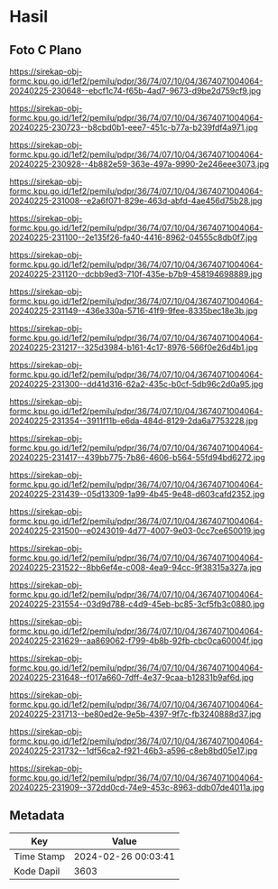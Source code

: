 # Hasil

## Foto C Plano

https://sirekap-obj-formc.kpu.go.id/1ef2/pemilu/pdpr/36/74/07/10/04/3674071004064-20240225-230648--ebcf1c74-f65b-4ad7-9673-d9be2d759cf9.jpg

https://sirekap-obj-formc.kpu.go.id/1ef2/pemilu/pdpr/36/74/07/10/04/3674071004064-20240225-230723--b8cbd0b1-eee7-451c-b77a-b239fdf4a971.jpg

https://sirekap-obj-formc.kpu.go.id/1ef2/pemilu/pdpr/36/74/07/10/04/3674071004064-20240225-230928--4b882e59-363e-497a-9990-2e246eee3073.jpg

https://sirekap-obj-formc.kpu.go.id/1ef2/pemilu/pdpr/36/74/07/10/04/3674071004064-20240225-231008--e2a6f071-829e-463d-abfd-4ae456d75b28.jpg

https://sirekap-obj-formc.kpu.go.id/1ef2/pemilu/pdpr/36/74/07/10/04/3674071004064-20240225-231100--2e135f26-fa40-4416-8962-04555c8db0f7.jpg

https://sirekap-obj-formc.kpu.go.id/1ef2/pemilu/pdpr/36/74/07/10/04/3674071004064-20240225-231120--dcbb9ed3-710f-435e-b7b9-458194698889.jpg

https://sirekap-obj-formc.kpu.go.id/1ef2/pemilu/pdpr/36/74/07/10/04/3674071004064-20240225-231149--436e330a-5716-41f9-9fee-8335bec18e3b.jpg

https://sirekap-obj-formc.kpu.go.id/1ef2/pemilu/pdpr/36/74/07/10/04/3674071004064-20240225-231217--325d3984-b161-4c17-8976-566f0e26d4b1.jpg

https://sirekap-obj-formc.kpu.go.id/1ef2/pemilu/pdpr/36/74/07/10/04/3674071004064-20240225-231300--dd41d316-62a2-435c-b0cf-5db96c2d0a95.jpg

https://sirekap-obj-formc.kpu.go.id/1ef2/pemilu/pdpr/36/74/07/10/04/3674071004064-20240225-231354--3911f11b-e6da-484d-8129-2da6a7753228.jpg

https://sirekap-obj-formc.kpu.go.id/1ef2/pemilu/pdpr/36/74/07/10/04/3674071004064-20240225-231417--439bb775-7b86-4606-b564-55fd94bd6272.jpg

https://sirekap-obj-formc.kpu.go.id/1ef2/pemilu/pdpr/36/74/07/10/04/3674071004064-20240225-231439--05d13309-1a99-4b45-9e48-d603cafd2352.jpg

https://sirekap-obj-formc.kpu.go.id/1ef2/pemilu/pdpr/36/74/07/10/04/3674071004064-20240225-231500--e0243019-4d77-4007-9e03-0cc7ce650019.jpg

https://sirekap-obj-formc.kpu.go.id/1ef2/pemilu/pdpr/36/74/07/10/04/3674071004064-20240225-231522--8bb6ef4e-c008-4ea9-94cc-9f38315a327a.jpg

https://sirekap-obj-formc.kpu.go.id/1ef2/pemilu/pdpr/36/74/07/10/04/3674071004064-20240225-231554--03d9d788-c4d9-45eb-bc85-3cf5fb3c0880.jpg

https://sirekap-obj-formc.kpu.go.id/1ef2/pemilu/pdpr/36/74/07/10/04/3674071004064-20240225-231629--aa869062-f799-4b8b-92fb-cbc0ca60004f.jpg

https://sirekap-obj-formc.kpu.go.id/1ef2/pemilu/pdpr/36/74/07/10/04/3674071004064-20240225-231648--f017a660-7dff-4e37-9caa-b12831b9af6d.jpg

https://sirekap-obj-formc.kpu.go.id/1ef2/pemilu/pdpr/36/74/07/10/04/3674071004064-20240225-231713--be80ed2e-9e5b-4397-9f7c-fb3240888d37.jpg

https://sirekap-obj-formc.kpu.go.id/1ef2/pemilu/pdpr/36/74/07/10/04/3674071004064-20240225-231732--1df56ca2-f921-46b3-a596-c8eb8bd05e17.jpg

https://sirekap-obj-formc.kpu.go.id/1ef2/pemilu/pdpr/36/74/07/10/04/3674071004064-20240225-231909--372dd0cd-74e9-453c-8963-ddb07de4011a.jpg


## Metadata

| Key        | Value               |
| ---------- | ------------------- |
| Time Stamp | 2024-02-26 00:03:41 |
| Kode Dapil | 3603                |



